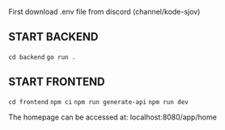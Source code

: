 First download .env file from discord (channel/kode-sjov)

## START BACKEND

`cd backend`
`go run .`

## START FRONTEND
`cd frontend`
`npm ci`
`npm run generate-api`
`npm run dev`

 The homepage can be accessed at: localhost:8080/app/home
